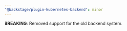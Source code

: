 ```yaml
---
'@backstage/plugin-kubernetes-backend': minor
---
```


**BREAKING**: Removed support for the old backend system.

